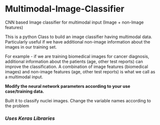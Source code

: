 # Multimodal-Image-Classifier
CNN based Image classifier for multimodal input (Image + non-Image features)

This is a python Class to build an image classifier having multimodal data. Particularly useful if we have additional non-image information about the images in our training set.

For example - if we are training biomedical images for cancer diagnosis, additional information about the patients (age, other test reports) can improve the classification. A combination of image features (biomedical images) and non-image features (age, other test reports) is what we call as a multimodal input.

**Modify the neural network parameters according to your use case/training data.**

Built it to classify nuclei images. Change the variable names according to the problem

### _Uses Keras Libraries_
